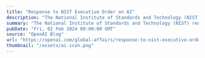 ```yaml
---
title: "Response to NIST Executive Order on AI"
description: "The National Institute of Standards and Technology (NIST) request for information related to its assignments under sections 4.1, 4.5, and 11 of the Executive Order Concerning Artificial Intelligence"
summary: "The National Institute of Standards and Technology (NIST) request for information related to its assignments under sections 4.1, 4.5, and 11 of the Executive Order Concerning Artificial Intelligence"
pubDate: "Fri, 02 Feb 2024 00:00:00 GMT"
source: "OpenAI Blog"
url: "https://openai.com/global-affairs/response-to-nist-executive-order-on-ai"
thumbnail: "/assets/ai-icon.png"
---
```


